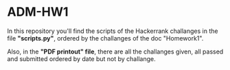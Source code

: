 # ADM-HW1

In this repository you'll find the scripts of the Hackerrank challanges in the file **"scripts.py"**, ordered by the challanges of the doc "Homework1".

Also, in the **"PDF printout" file**, there are all the challanges given, all passed and submitted ordered by date but not by challange.
